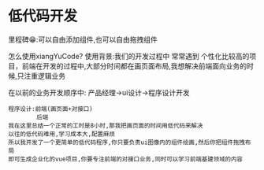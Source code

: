 # **低代码开发**

里程碑😁:可以自由添加组件,也可以自由拖拽组件

怎么使用xiangYuCode?
    使用背景:我们的开发过程中 常常遇到 个性化比较高的项目，前端在开发的过程中,大部分时间都在画页面布局,我想解决前端面向业务的时候,只注重逻辑业务


在以前的业务开发顺序中:
    产品经理->ui设计->程序设计开发

    程序设计:前端(画页面+对接口)
            后端
    我在这里总结一个正常的工时是8小时,那我把画页面的时间用低代码来解决
    以往的低代码难用,学习成本大,配置麻烦
    所以我开发了一个更简单的低代码程序,你只要负责ui图像内的组件绘画,然后你把组件拖拽布局
    即可生成企业化的vue项目,你要专注前端的对接口业务,同时可以学习前端基建领域的内容